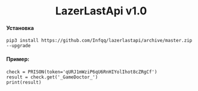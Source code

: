 <h1 align="center">LazerLastApi v1.0</h1>

#### Установка
```pip3 install https://github.com/Infqq/lazerlastapi/archive/master.zip --upgrade```


#### Пример:
```from lazerlastapi import PRISON
check = PRISON(token='qURJ1mWziP6qU6RnHIYolIhot8cZRgCf')
result = check.get('_GameDoctor_')
print(result)
```

